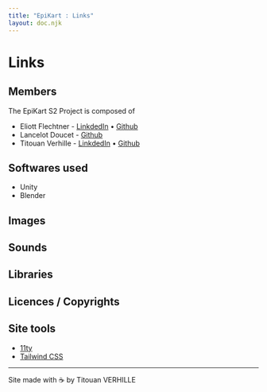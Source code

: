 ```yaml
---
title: "EpiKart : Links"
layout: doc.njk
---
```


# Links

## Members

The EpiKart S2 Project is composed of

- Eliott Flechtner - [LinkdedIn](https://www.linkedin.com/in/eliott-flechtner-155941229/) • [Github](https://github.com/CapnDev-Git)
- Lancelot Doucet - [Github](https://github.com/lance-leau)
- Titouan Verhille - [LinkdedIn](https://www.linkedin.com/in/titouan-verhille/) • [Github](https://github.com/titouv)

## Softwares used

- Unity
- Blender

## Images

## Sounds

## Libraries

## Licences / Copyrights

## Site tools

<!-- - [HighlightJS](https://highlightjs.org/) -->

- [11ty](https://www.11ty.dev/)
- [Tailwind CSS](https://tailwindcss.com/)

---

Site made with ☕️ by Titouan VERHILLE
